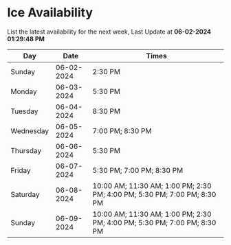 # Ice Availability

List the latest availability for the next week, Last Update at **06-02-2024 01:29:48 PM**

| Day         | Date        | Times       |
| ----------- | ----------- | ----------- |
|Sunday|06-02-2024|2:30 PM|
|Monday|06-03-2024|5:30 PM|
|Tuesday|06-04-2024|8:30 PM|
|Wednesday|06-05-2024|7:00 PM; 8:30 PM|
|Thursday|06-06-2024|5:30 PM|
|Friday|06-07-2024|5:30 PM; 7:00 PM; 8:30 PM|
|Saturday|06-08-2024|10:00 AM; 11:30 AM; 1:00 PM; 2:30 PM; 4:00 PM; 5:30 PM; 7:00 PM; 8:30 PM|
|Sunday|06-09-2024|10:00 AM; 11:30 AM; 1:00 PM; 2:30 PM; 4:00 PM; 5:30 PM; 7:00 PM; 8:30 PM|

